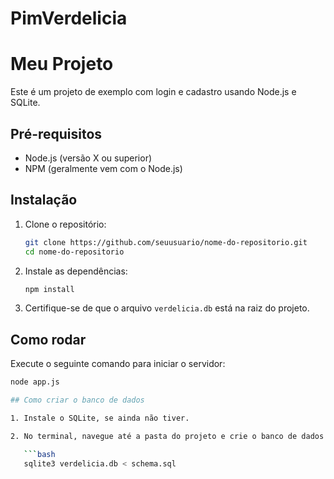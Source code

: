 # PimVerdelicia

# Meu Projeto

Este é um projeto de exemplo com login e cadastro usando Node.js e SQLite.

## Pré-requisitos

- Node.js (versão X ou superior)
- NPM (geralmente vem com o Node.js)

## Instalação

1. Clone o repositório:
    ```bash
    git clone https://github.com/seuusuario/nome-do-repositorio.git
    cd nome-do-repositorio
    ```

2. Instale as dependências:
    ```bash
    npm install
    ```

3. Certifique-se de que o arquivo `verdelicia.db` está na raiz do projeto.

## Como rodar

Execute o seguinte comando para iniciar o servidor:
```bash
node app.js

## Como criar o banco de dados

1. Instale o SQLite, se ainda não tiver.

2. No terminal, navegue até a pasta do projeto e crie o banco de dados usando o comando:

   ```bash
   sqlite3 verdelicia.db < schema.sql

